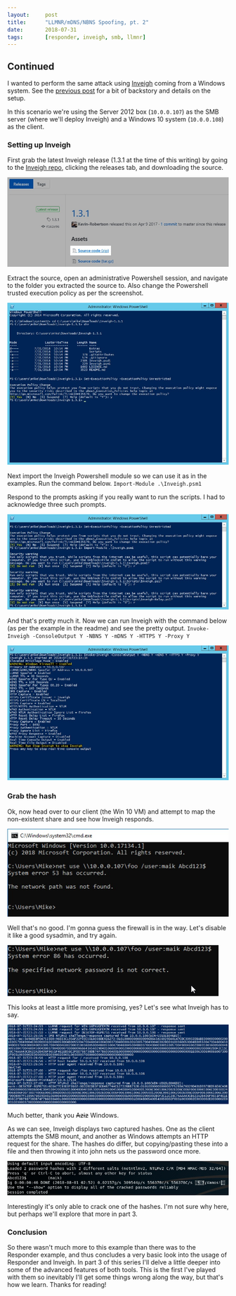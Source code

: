 ```yaml
---
layout:     post
title:      "LLMNR/mDNS/NBNS Spoofing, pt. 2"
date:       2018-07-31
tags:       [responder, inveigh, smb, llmnr]
---
```

## Continued
I wanted to perform the same attack using [Inveigh][Inveigh repo] coming from a Windows system.  See the [previous post](/2018-07-30-smb-spoofing-pt-1/) for a bit of backstory and details on the setup.
  
In this scenario we're using the Server 2012 box (`10.0.0.107`) as the SMB server (where we'll deploy Inveigh) and a Windows 10 system (`10.0.0.108`) as the client.
  
### Setting up Inveigh
First grab the latest Inveigh release (1.3.1 at the time of this writing) by going to the [Inveigh repo][Inveigh repo], clicking the releases tab, and downloading the source.
  
![Inveigh download link](/img/download-inveigh-release.jpg)
  
Extract the source, open an administrative Powershell session, and navigate to the folder you extracted the source to.  Also change the Powershell trusted execution policy as per the screenshot.
  
![Inveigh extracted and powershell window](/img/inveigh-extracted.jpg)

Next import the Inveigh Powershell module so we can use it as in the examples.  Run the command below.
`Import-Module .\Inveigh.psm1`
  
Respond to the prompts asking if you really want to run the scripts.  I had to acknowledge three such prompts.

![Import inveigh](/img/confirm-inveigh-import.jpg)
  
And that's pretty much it.  Now we can run Inveigh with the command below (as per the example in the readme) and see the pretty output.
`Invoke-Inveigh -ConsoleOutput Y -NBNS Y -mDNS Y -HTTPS Y -Proxy Y`

![Invoke-Inveigh](/img/invoke-inveigh.jpg)

### Grab the hash
Ok, now head over to our client (the Win 10 VM) and attempt to map the non-existent share and see how Inveigh responds.

![Net use fail](/img/net-use-fail.jpg)

Well that's no good.  I'm gonna guess the firewall is in the way.  Let's disable it like a good sysadmin, and try again.

![Net use nofail](/img/net-use-nofail.jpg)

This looks at least a little more promising, yes?  Let's see what Inveigh has to say.

![Inveigh captured hash](/img/inveigh-captured-hash.jpg)

Much better, thank you ~~Aziz~~ Windows.

As we can see, Inveigh displays two captured hashes.  One as the client attempts the SMB mount, and another as Windows attempts an HTTP request for the share.  The hashes do differ, but copying/pasting these into a file and then throwing it into john nets us the password once more.

![John cracking Inveigh hashes](/img/john-crack-inveigh-hashes.jpg)

Interestingly it's only able to crack one of the hashes.  I'm not sure why here, but perhaps we'll explore that more in part 3.
  
### Conclusion
So there wasn't much more to this example than there was to the Responder example, and thus concludes a very basic look into the usage of Responder and Inveigh.  In part 3 of this series I'll delve a little deeper into some of the advanced features of both tools.  This is the first I've played with them so inevitably I'll get some things wrong along the way, but that's how we learn.  Thanks for reading!

[Inveigh repo]: https://github.com/Kevin-Robertson/Inveigh
